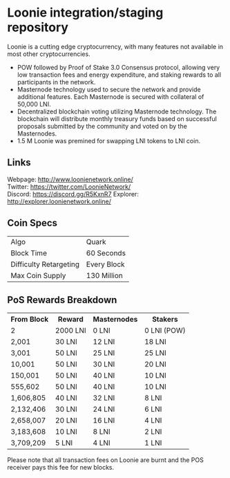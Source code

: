 Loonie integration/staging repository
=====================================

Loonie is a cutting edge cryptocurrency, with many features not available in most other cryptocurrencies.
- POW followed by Proof of Stake 3.0 Consensus protocol, allowing very low transaction fees and energy expenditure, and staking rewards to all participants in the network.
- Masternode technology used to secure the network and provide additional features. Each Masternode is secured with collateral of 50,000 LNI.
- Decentralized blockchain voting utilizing Masternode technology. The blockchain will distribute monthly treasury funds based on successful proposals submitted by the community and voted on by the Masternodes.
- 1.5 M Loonie was premined for swapping LNI tokens to LNI coin. 

## Links ##

Webpage: http://www.loonienetwork.online/  
Twitter: https://twitter.com/LoonieNetwork/  
Discord: https://discord.gg/R5KxnR7 
Explorer: http://explorer.loonienetwork.online/  

## Coin Specs ##
<table>
<tr><td>Algo</td><td>Quark</td></tr>
<tr><td>Block Time</td><td>60 Seconds</td></tr>
<tr><td>Difficulty Retargeting</td><td>Every Block</td></tr>
<tr><td>Max Coin Supply</td><td>130 Million</td></tr>
</table>

## PoS Rewards Breakdown ##

<table>
<th>From Block</th><th>Reward</th><th>Masternodes</th><th>Stakers</th>
<tr><td>2</td><td>2000 LNI</td><td>0 LNI</td><td>0 LNI (POW)</td></tr>
<tr><td>2,001</td><td>30 LNI</td><td>12 LNI</td><td>18 LNI</td></tr>
<tr><td>3,001</td><td>50 LNI</td><td>25 LNI</td><td>25 LNI</td></tr>
<tr><td>10,001</td><td>50 LNI</td><td>30 LNI</td><td>20 LNI</td></tr>
<tr><td>150,001</td><td>50 LNI</td><td>40 LNI</td><td>10 LNI</td></tr>
<tr><td>555,602</td><td>50 LNI</td><td>40 LNI</td><td>10 LNI</td></tr>
<tr><td>1,606,805</td><td>40 LNI</td><td>32 LNI</td><td>8 LNI</td></tr>
<tr><td>2,132,406</td><td>30 LNI</td><td>24 LNI</td><td>6 LNI</td></tr>
<tr><td>2,658,007</td><td>20 LNI</td><td>16 LNI</td><td>4 LNI</td></tr>
<tr><td>3,183,608</td><td>10 LNI</td><td>8 LNI</td><td>2 LNI</td></tr>
<tr><td>3,709,209</td><td>5 LNI</td><td>4 LNI</td><td>1 LNI</td></tr>
</table>

Please note that all transaction fees on Loonie are burnt and the POS receiver pays this fee for new blocks. 


